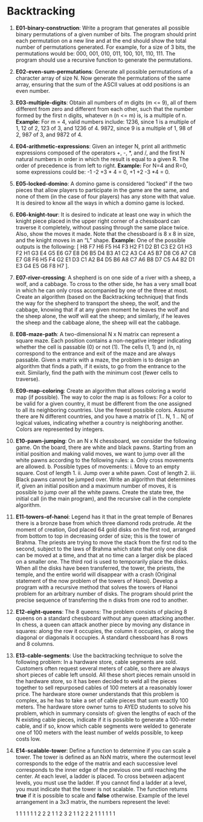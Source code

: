 # Backtracking

1) **E01-binary-construction**: Write a program that generates all possible binary permutations of a given number of bits. The program should print each permutation on a new line and at the end should show the total number of permutations generated. For example, for a size of 3 bits, the permutations would be: 000, 001, 010, 011, 100, 101, 110, 111. The program should use a recursive function to generate the permutations.

2) **E02-even-sum-permutations**: Generate all possible permutations of a character array of size N. Now generate the permutations of the same array, ensuring that the sum of the ASCII values at odd positions is an even number.

3) **E03-multiple-digits**: Obtain all numbers of m digits (m <= 9), all of them different from zero and different from each other, such that the number formed by the first n digits, whatever n (n <= m) is, is a multiple of n. **Example:** For m = 4, valid numbers include: 1236, since 1 is a multiple of 1, 12 of 2, 123 of 3, and 1236 of 4. 9872, since 9 is a multiple of 1, 98 of 2, 987 of 3, and 9872 of 4.

4) **E04-arithmetic-expressions**: Given an integer N, print all arithmetic expressions composed of the operators +, -, *, and /, and the first N natural numbers in order in which the result is equal to a given R. The order of precedence is from left to right. **Example:** For N=4 and R=0, some expressions could be: -1 -2 +3 * 4 = 0, +1 +2 -3 *4 = 0.

5) **E05-locked-domino**: A domino game is considered "locked" if the two pieces that allow players to participate in the game are the same, and none of them (in the case of four players) has any stone with that value. It is desired to know all the ways in which a domino game is locked.

6) **E06-knight-tour**: It is desired to indicate at least one way in which the knight piece placed in the upper right corner of a chessboard can traverse it completely, without passing through the same place twice. Also, show the moves it made. Note that the chessboard is 8 x 8 in size, and the knight moves in an “L” shape. **Example:** One of the possible outputs is the following: [ H8 F7 H6 F5 H4 F3 H2 F1 D2 B1 C3 E2 G1 H3 F2 H1 G3 E4 G5 E6 G7 E8 D6 B5 D4 B3 A1 C2 A3 C4 A5 B7 D8 C6 A7 C8 E7 G8 F6 H5 F4 G2 E1 D3 C1 A2 B4 D5 B6 A8 C7 A6 B8 D7 C5 A4 B2 D1 E3 G4 E5 G6 F8 H7 ].

7) **E07-river-crossing**: A shepherd is on one side of a river with a sheep, a wolf, and a cabbage. To cross to the other side, he has a very small boat in which he can only cross accompanied by one of the three at most. Create an algorithm (based on the Backtracking technique) that finds the way for the shepherd to transport the sheep, the wolf, and the cabbage, knowing that if at any given moment he leaves the wolf and the sheep alone, the wolf will eat the sheep; and similarly, if he leaves the sheep and the cabbage alone, the sheep will eat the cabbage.

8) **E08-maze-path**: A two-dimensional N x N matrix can represent a square maze. Each position contains a non-negative integer indicating whether the cell is passable (0) or not (1). The cells (1, 1) and (n, n) correspond to the entrance and exit of the maze and are always passable. Given a matrix with a maze, the problem is to design an algorithm that finds a path, if it exists, to go from the entrance to the exit. Similarly, find the path with the minimum cost (fewer cells to traverse).

9) **E09-map-coloring**: Create an algorithm that allows coloring a world map (if possible). The way to color the map is as follows: For a color to be valid for a given country, it must be different from the one assigned to all its neighboring countries. Use the fewest possible colors. Assume there are N different countries, and you have a matrix of [1.. N, 1 .. N] of logical values, indicating whether a country is neighboring another. Colors are represented by integers.

10) **E10-pawn-jumping**: On an N x N chessboard, we consider the following game. On the board, there are white and black pawns. Starting from an initial position and making valid moves, we want to jump over all the white pawns according to the following rules:
    a. Only cross movements are allowed.
    b. Possible types of movements:
        i. Move to an empty square. Cost of length 1.
        ii. Jump over a white pawn. Cost of length 2.
        iii. Black pawns cannot be jumped over.
    Write an algorithm that determines if, given an initial position and a maximum number of moves, it is possible to jump over all the white pawns. Create the state tree, the initial call (in the main program), and the recursive call in the complete algorithm.

11) **E11-towers-of-hanoi**: Legend has it that in the great temple of Benares there is a bronze base from which three diamond rods protrude. At the moment of creation, God placed 64 gold disks on the first rod, arranged from bottom to top in decreasing order of size; this is the tower of Brahma. The priests are trying to move the stack from the first rod to the second, subject to the laws of Brahma which state that only one disk can be moved at a time, and that at no time can a larger disk be placed on a smaller one. The third rod is used to temporarily place the disks. When all the disks have been transferred, the tower, the priests, the temple, and the entire world will disappear with a crash (Original statement of the now problem of the towers of Hanoi). Develop a program with a recursive method that solves the towers of Hanoi problem for an arbitrary number of disks. The program should print the precise sequence of transferring the n disks from one rod to another.

12) **E12-eight-queens**: The 8 queens: The problem consists of placing 8 queens on a standard chessboard without any queen attacking another. In chess, a queen can attack another piece by moving any distance in squares: along the row it occupies, the column it occupies, or along the diagonal or diagonals it occupies. A standard chessboard has 8 rows and 8 columns.

13) **E13-cable-segments**: Use the backtracking technique to solve the following problem: In a hardware store, cable segments are sold. Customers often request several meters of cable, so there are always short pieces of cable left unsold. All these short pieces remain unsold in the hardware store, so it has been decided to weld all the pieces together to sell repurposed cables of 100 meters at a reasonably lower price. The hardware store owner understands that this problem is complex, as he has to take a set of cable pieces that sum exactly 100 meters. The hardware store owner turns to AYED students to solve his problem, which in summary consists of: given the lengths of each of the N existing cable pieces, indicate if it is possible to generate a 100-meter cable, and if so, know which cable segments were welded to generate one of 100 meters with the least number of welds possible, to keep costs low.

14) **E14-scalable-tower**: Define a function to determine if you can scale a tower. The tower is defined as an NxN matrix, where the outermost level corresponds to the edge of the matrix and each successive level corresponds to the inner edge of the previous one until reaching the center. At each level, a ladder is placed. To cross between adjacent levels, you must use the ladder. If you cannot find a ladder at a level, you must indicate that the tower is not scalable. The function returns **true** if it is possible to scale and **false** otherwise. Example of the level arrangement in a 3x3 matrix, the numbers represent the level:

	1 1 1 1 1
	1 2 2 2 1
	1 2 3 2 1
	1 2 2 2 1
	1 1 1 1 1
